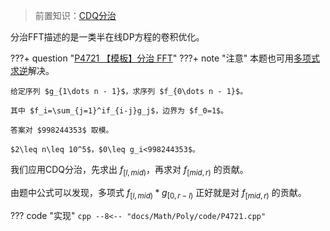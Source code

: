> 前置知识：[CDQ分治](../../DivideAndDouble/CDQ分治.md)

分治FFT描述的是一类半在线DP方程的卷积优化。

???+ question "[P4721 【模板】分治 FFT](https://www.luogu.com.cn/problem/P4721)"
    ???+ note "注意"
        本题也可用[多项式求逆](./多项式初等函数.md#多项式求逆)解决。

    给定序列 $g_{1\dots n - 1}$，求序列 $f_{0\dots n - 1}$。

    其中 $f_i=\sum_{j=1}^if_{i-j}g_j$，边界为 $f_0=1$。

    答案对 $998244353$ 取模。

    $2\leq n\leq 10^5$，$0\leq g_i<998244353$。

我们应用CDQ分治，先求出 $f_{[l,mid)}$，再求对 $f_{[mid, r)}$ 的贡献。

由题中公式可以发现，多项式 $f_{[l,mid)} * g_{[0, r-l)}$ 正好就是对 $f_{[mid, r)}$ 的贡献。

??? code "实现"
    ```cpp
    --8<-- "docs/Math/Poly/code/P4721.cpp"
    ```